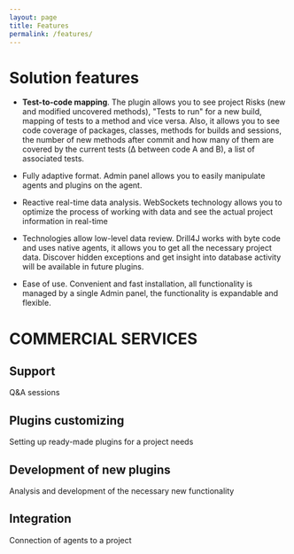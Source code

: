 ```yaml
---
layout: page
title: Features
permalink: /features/
---
```

# Solution features

-	**Test-to-code mapping**. The plugin allows you to see project Risks (new and modified uncovered methods), "Tests to run" for a new build, mapping of tests to a method and vice versa.
     Also, it allows you to see code coverage of packages, classes, methods for builds and sessions, the number of new methods after commit and how many of them are covered by the current tests (Δ between code A and B), a list of associated tests.

-	Fully adaptive format. Admin panel allows you to easily manipulate agents and plugins on the agent.

-	Reactive real-time data analysis. WebSockets technology allows you to optimize the process of working with data and see the actual project information in real-time

-	Technologies allow low-level data review. Drill4J works with byte code and uses native agents, it allows you to get all the necessary project data. Discover hidden exceptions and get insight into database activity will be available in future plugins.

-	Ease of use. Convenient and fast installation, all functionality is managed by a single Admin panel, the functionality is expandable and flexible.

# COMMERCIAL SERVICES 

## Support 

Q&A sessions

## Plugins customizing

Setting up ready-made plugins for a project needs

## Development of new plugins	

Analysis and development of the necessary new functionality 

## Integration 	

Connection of agents to a project